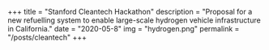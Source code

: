 +++
title = "Stanford Cleantech Hackathon"
description = "Proposal for a new refuelling system to enable large-scale hydrogen vehicle infrastructure in California."
date = "2020-05-8"
img = "hydrogen.png"
permalink = "/posts/cleantech"
+++
